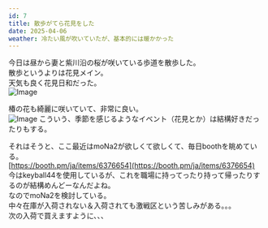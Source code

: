 ```yaml
---
id: 7
title: 散歩がてら花見をした
date: 2025-04-06
weather: 冷たい風が吹いていたが、基本的には暖かかった
---
```


今日は昼から妻と紫川沿の桜が咲いている歩道を散歩した。  
散歩というよりは花見メイン。  
天気も良く花見日和だった。  
![Image](/src/images/1cd3131e-2c25-80ba-aacb-e573fc775384_144cdb3054acdc25.jpeg)

椿の花も綺麗に咲いていて、非常に良い。  
![Image](/src/images/1cd3131e-2c25-80ba-aacb-e573fc775384_21d2aad059972d33.jpeg)
こういう、季節を感じるようなイベント（花見とか）は結構好きだったりもする。  

それはそうと、ここ最近はmoNa2が欲しくて欲しくて、毎日boothを眺めている。  
[https://booth.pm/ja/items/6376654](https://booth.pm/ja/items/6376654)  
今はkeyball44を使用しているが、これを職場に持ってったり持って帰ったりするのが結構めんどーなんだよね。  
なのでmoNa2を検討している。  
中々在庫が入荷されない＆入荷されても激戦区という苦しみがある。。。  
次の入荷で買えますように、、、  
